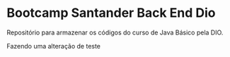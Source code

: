 # Bootcamp Santander Back End Dio
Repositório para armazenar os códigos do curso de Java Básico pela DIO.

Fazendo uma alteração de teste